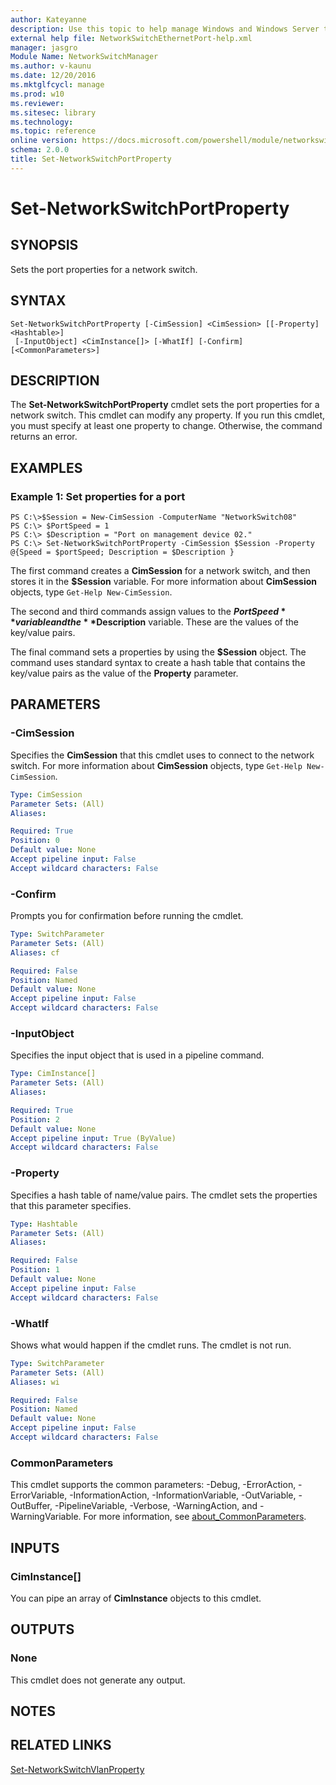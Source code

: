 ```yaml
---
author: Kateyanne
description: Use this topic to help manage Windows and Windows Server technologies with Windows PowerShell.
external help file: NetworkSwitchEthernetPort-help.xml
manager: jasgro
Module Name: NetworkSwitchManager
ms.author: v-kaunu
ms.date: 12/20/2016
ms.mktglfcycl: manage
ms.prod: w10
ms.reviewer: 
ms.sitesec: library
ms.technology: 
ms.topic: reference
online version: https://docs.microsoft.com/powershell/module/networkswitchmanager/set-networkswitchportproperty?view=windowsserver2022-ps&wt.mc_id=ps-gethelp
schema: 2.0.0
title: Set-NetworkSwitchPortProperty
---
```


# Set-NetworkSwitchPortProperty

## SYNOPSIS
Sets the port properties for a network switch.

## SYNTAX

```
Set-NetworkSwitchPortProperty [-CimSession] <CimSession> [[-Property] <Hashtable>]
 [-InputObject] <CimInstance[]> [-WhatIf] [-Confirm] [<CommonParameters>]
```

## DESCRIPTION
The **Set-NetworkSwitchPortProperty** cmdlet sets the port properties for a network switch.
This cmdlet can modify any property.
If you run this cmdlet, you must specify at least one property to change.
Otherwise, the command returns an error.

## EXAMPLES

### Example 1: Set properties for a port
```
PS C:\>$Session = New-CimSession -ComputerName "NetworkSwitch08"
PS C:\> $PortSpeed = 1
PS C:\> $Description = "Port on management device 02."
PS C:\> Set-NetworkSwitchPortProperty -CimSession $Session -Property @{Speed = $portSpeed; Description = $Description }
```

The first command creates a **CimSession** for a network switch, and then stores it in the **$Session** variable.
For more information about **CimSession** objects, type `Get-Help New-CimSession`.

The second and third commands assign values to the **$PortSpeed** variable and the **$Description** variable.
These are the values of the key/value pairs.

The final command sets a properties by using the **$Session** object.
The command uses standard syntax to create a hash table that contains the key/value pairs as the value of the **Property** parameter.

## PARAMETERS

### -CimSession
Specifies the **CimSession** that this cmdlet uses to connect to the network switch.
For more information about **CimSession** objects, type `Get-Help New-CimSession`.

```yaml
Type: CimSession
Parameter Sets: (All)
Aliases: 

Required: True
Position: 0
Default value: None
Accept pipeline input: False
Accept wildcard characters: False
```

### -Confirm
Prompts you for confirmation before running the cmdlet.

```yaml
Type: SwitchParameter
Parameter Sets: (All)
Aliases: cf

Required: False
Position: Named
Default value: None
Accept pipeline input: False
Accept wildcard characters: False
```

### -InputObject
Specifies the input object that is used in a pipeline command.

```yaml
Type: CimInstance[]
Parameter Sets: (All)
Aliases: 

Required: True
Position: 2
Default value: None
Accept pipeline input: True (ByValue)
Accept wildcard characters: False
```

### -Property
Specifies a hash table of name/value pairs.
The cmdlet sets the properties that this parameter specifies.

```yaml
Type: Hashtable
Parameter Sets: (All)
Aliases: 

Required: False
Position: 1
Default value: None
Accept pipeline input: False
Accept wildcard characters: False
```

### -WhatIf
Shows what would happen if the cmdlet runs. The cmdlet is not run.

```yaml
Type: SwitchParameter
Parameter Sets: (All)
Aliases: wi

Required: False
Position: Named
Default value: None
Accept pipeline input: False
Accept wildcard characters: False
```

### CommonParameters
This cmdlet supports the common parameters: -Debug, -ErrorAction, -ErrorVariable, -InformationAction, -InformationVariable, -OutVariable, -OutBuffer, -PipelineVariable, -Verbose, -WarningAction, and -WarningVariable. For more information, see [about_CommonParameters](https://go.microsoft.com/fwlink/?LinkID=113216).

## INPUTS

### CimInstance[]
You can pipe an array of **CimInstance** objects to this cmdlet.

## OUTPUTS

### None
This cmdlet does not generate any output.

## NOTES

## RELATED LINKS

[Set-NetworkSwitchVlanProperty](./Set-NetworkSwitchVlanProperty.md)

